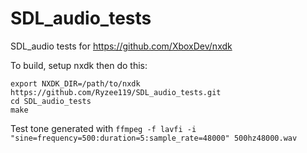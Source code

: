 # SDL_audio_tests

SDL_audio tests for https://github.com/XboxDev/nxdk

To build, setup nxdk then do this:

```
export NXDK_DIR=/path/to/nxdk
https://github.com/Ryzee119/SDL_audio_tests.git
cd SDL_audio_tests
make
```

Test tone generated with `ffmpeg -f lavfi -i "sine=frequency=500:duration=5:sample_rate=48000" 500hz48000.wav`